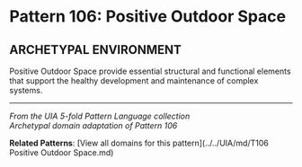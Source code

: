 # Pattern 106: Positive Outdoor Space

## ARCHETYPAL ENVIRONMENT

Positive Outdoor Space provide essential structural and functional elements that support the healthy development and maintenance of complex systems.

---

*From the UIA 5-fold Pattern Language collection*  
*Archetypal domain adaptation of Pattern 106*

**Related Patterns**: [View all domains for this pattern](../../UIA/md/T106 Positive Outdoor Space.md)